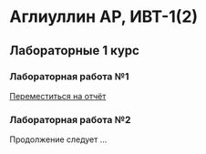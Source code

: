 # Аглиуллин АР, ИВТ-1(2)
## Лабораторные 1 курс
### Лабораторная работа №1 
[Переместиться на отчёт](lab1/lab_1-Аглиуллин_Амир_1_ИВТ-1(2).md)
### Лабораторная работа №2
Продолжение следует ...
